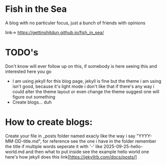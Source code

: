 # Fish in the Sea

A blog with no particuler focus, just a bunch of friends with opinions

link-> https://gettinshitdun.github.io/fish_in_sea/

# TODO's
Don't know will ever follow up on this, if somebody is here seeing this and interested here you go
- I am using jekyll for this blog page, jekyll is fine but the theme i am using isn't good, because it's light mode i don't like that if there's any way i could alter the theme layout or even change the theme suggest one will figure out something
- Create blogs... duh

# How to create blogs:
Create your file in _posts folder named exacly like the way i say "YYYY-MM-DD-title.md", for reference see the one i have in the folder remember the title if multiple words seperate it with '-' like 2025-09-25-hello-world.md and then what to put inside see the example hello world one\
here's how jekyll does this link[https://jekyllrb.com/docs/posts/]
